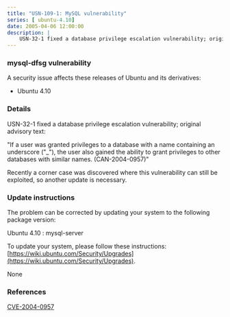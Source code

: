 ```yaml
---
title: "USN-109-1: MySQL vulnerability"
series: [ ubuntu-4.10]
date: 2005-04-06 12:00:00
description: |
    USN-32-1 fixed a database privilege escalation vulnerability; original advisory text:
--- 
```

 
 


### mysql-dfsg vulnerability

A security issue affects these releases of Ubuntu and its derivatives:

* Ubuntu 4.10

### Details

USN-32-1 fixed a database privilege escalation vulnerability; original advisory text:

 &quot;If a user was granted privileges to a database with a name containing an underscore (&quot;_&quot;), the user also gained the ability to grant privileges to other databases with similar names. (CAN-2004-0957)&quot;

Recently a corner case was discovered where this vulnerability can still be exploited, so another update is necessary.

### Update instructions

The problem can be corrected by updating your system to the following package version:

Ubuntu 4.10
 : mysql-server 

To update your system, please follow these instructions: [https://wiki.ubuntu.com/Security/Upgrades](https://wiki.ubuntu.com/Security/Upgrades).

None

### References

 
 [CVE-2004-0957](http://people.ubuntu.com/~ubuntu-security/cve/CVE-2004-0957)
 

